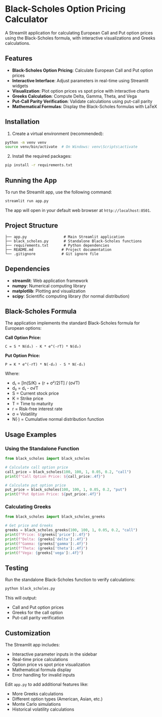 # Black-Scholes Option Pricing Calculator

A Streamlit application for calculating European Call and Put option prices using the Black-Scholes formula, with interactive visualizations and Greeks calculations.

## Features

- **Black-Scholes Option Pricing**: Calculate European Call and Put option prices
- **Interactive Interface**: Adjust parameters in real-time using Streamlit widgets
- **Visualization**: Plot option prices vs spot price with interactive charts
- **Greeks Calculation**: Compute Delta, Gamma, Theta, and Vega
- **Put-Call Parity Verification**: Validate calculations using put-call parity
- **Mathematical Formulas**: Display the Black-Scholes formulas with LaTeX

## Installation

1. Create a virtual environment (recommended):
```bash
python -m venv venv
source venv/bin/activate  # On Windows: venv\Scripts\activate
```

2. Install the required packages:
```bash
pip install -r requirements.txt
```

## Running the App

To run the Streamlit app, use the following command:
```bash
streamlit run app.py
```

The app will open in your default web browser at `http://localhost:8501`.

## Project Structure

```
├── app.py                 # Main Streamlit application
├── black_scholes.py       # Standalone Black-Scholes functions
├── requirements.txt       # Python dependencies
├── README.md             # Project documentation
└── .gitignore            # Git ignore file
```

## Dependencies

- **streamlit**: Web application framework
- **numpy**: Numerical computing library
- **matplotlib**: Plotting and visualization
- **scipy**: Scientific computing library (for normal distribution)

## Black-Scholes Formula

The application implements the standard Black-Scholes formula for European options:

**Call Option Price:**
```
C = S * N(d₁) - K * e^(-rT) * N(d₂)
```

**Put Option Price:**
```
P = K * e^(-rT) * N(-d₂) - S * N(-d₁)
```

Where:
- d₁ = [ln(S/K) + (r + σ²/2)T] / (σ√T)
- d₂ = d₁ - σ√T
- S = Current stock price
- K = Strike price
- T = Time to maturity
- r = Risk-free interest rate
- σ = Volatility
- N(·) = Cumulative normal distribution function

## Usage Examples

### Using the Standalone Function

```python
from black_scholes import black_scholes

# Calculate call option price
call_price = black_scholes(100, 100, 1, 0.05, 0.2, "call")
print(f"Call Option Price: ${call_price:.4f}")

# Calculate put option price
put_price = black_scholes(100, 100, 1, 0.05, 0.2, "put")
print(f"Put Option Price: ${put_price:.4f}")
```

### Calculating Greeks

```python
from black_scholes import black_scholes_greeks

# Get price and Greeks
greeks = black_scholes_greeks(100, 100, 1, 0.05, 0.2, "call")
print(f"Price: ${greeks['price']:.4f}")
print(f"Delta: {greeks['delta']:.4f}")
print(f"Gamma: {greeks['gamma']:.4f}")
print(f"Theta: {greeks['theta']:.4f}")
print(f"Vega: {greeks['vega']:.4f}")
```

## Testing

Run the standalone Black-Scholes function to verify calculations:

```bash
python black_scholes.py
```

This will output:
- Call and Put option prices
- Greeks for the call option
- Put-call parity verification

## Customization

The Streamlit app includes:
- Interactive parameter inputs in the sidebar
- Real-time price calculations
- Option price vs spot price visualization
- Mathematical formula display
- Error handling for invalid inputs

Edit `app.py` to add additional features like:
- More Greeks calculations
- Different option types (American, Asian, etc.)
- Monte Carlo simulations
- Historical volatility calculations
